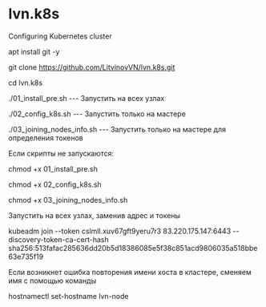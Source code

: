 # lvn.k8s
Configuring Kubernetes cluster

apt install git -y

git clone https://github.com/LitvinovVN/lvn.k8s.git

cd lvn.k8s


./01_install_pre.sh   --- Запустить на всех узлах

./02_config_k8s.sh   --- Запустить только на мастере

./03_joining_nodes_info.sh --- Запустить только на мастере для определения токенов

Если скрипты не запускаются:

chmod +x 01_install_pre.sh

chmod +x 02_config_k8s.sh

chmod +x 03_joining_nodes_info.sh



Запустить на всех узлах, заменив адрес и токены

kubeadm join --token cslmll.xuv67gft9yeru7r3 83.220.175.147:6443 --discovery-token-ca-cert-hash sha256:513fafac285636dd20b5d18386085e5f38c851acd9806035a518bbe63e735f19

Если возникнет ошибка повторения имени хоста в кластере, сменяем имя с помощью команды

hostnamectl set-hostname lvn-node<N>